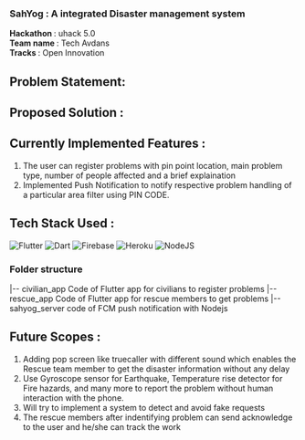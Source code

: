 ### SahYog : A integrated Disaster management system

<b>Hackathon </b>: uhack 5.0 <br>
<b>Team name </b>: Tech Avdans <br>
<b>Tracks </b>: Open Innovation  <br>

## Problem Statement: 




## Proposed Solution : 

## Currently Implemented Features : 
1. The user can register problems with pin point location, main problem type, number of people affected and a brief explaination
2. Implemented Push Notification to notify respective problem handling of a particular area filter using PIN CODE.



## Tech Stack Used :
![Flutter](https://img.shields.io/badge/flutter-%23039BE5.svg?style=for-the-badge&logo=flutter)
![Dart](https://img.shields.io/badge/dart-%23039BE5.svg?style=for-the-badge&logo=dart)
![Firebase](https://img.shields.io/badge/firebase-%23039BE5.svg?style=for-the-badge&logo=firebase)
![Heroku](https://img.shields.io/badge/heroku-%23430098.svg?style=for-the-badge&logo=heroku&logoColor=white)
![NodeJS](https://img.shields.io/badge/node.js-6DA55F?style=for-the-badge&logo=node.js&logoColor=white)

### Folder structure
|-- civilian_app    Code of Flutter app for civilians to register problems
|-- rescue_app     Code of Flutter app for rescue members to get problems
|-- sahyog_server   code of FCM push notification with Nodejs

## Future Scopes :
1. Adding pop screen like truecaller with different sound which enables the Rescue team member to get the disaster information without any delay
2. Use Gyroscope sensor for Earthquake, Temperature rise detector for Fire hazards, and many more to report the problem without human interaction with the phone.
3. Will try to implement a system to detect and avoid fake requests
4. The rescue members after indentifying problem can send acknowledge to the user and he/she can track the work
